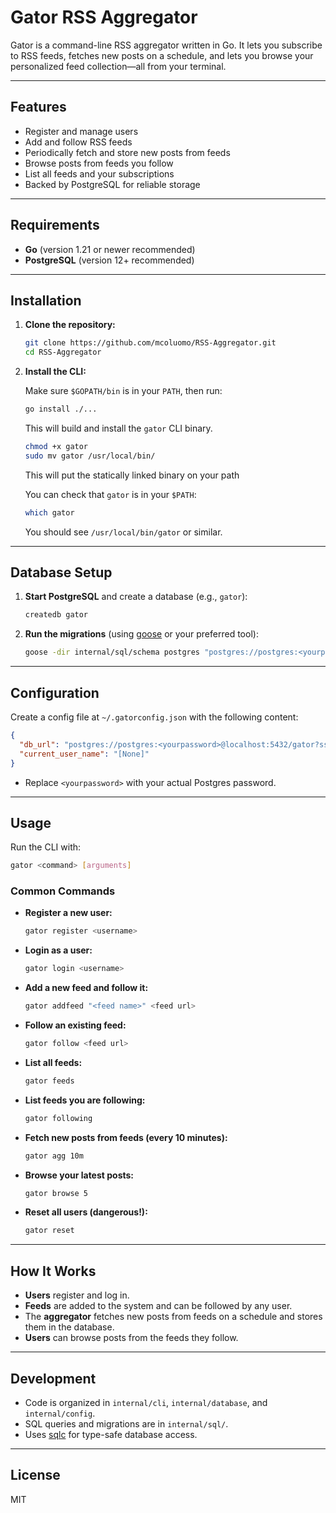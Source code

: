 # Gator RSS Aggregator

Gator is a command-line RSS aggregator written in Go. It lets you subscribe to RSS feeds, fetches new posts on a schedule, and lets you browse your personalized feed collection—all from your terminal.

---

## Features

- Register and manage users
- Add and follow RSS feeds
- Periodically fetch and store new posts from feeds
- Browse posts from feeds you follow
- List all feeds and your subscriptions
- Backed by PostgreSQL for reliable storage

---

## Requirements

- **Go** (version 1.21 or newer recommended)
- **PostgreSQL** (version 12+ recommended)

---

## Installation

1. **Clone the repository:**

   ```sh
   git clone https://github.com/mcoluomo/RSS-Aggregator.git
   cd RSS-Aggregator
2. **Install the CLI:**

   Make sure `$GOPATH/bin` is in your `PATH`, then run:

   ```sh
   go install ./...
   ```

   This will build and install the `gator` CLI binary.

   ```sh
   chmod +x gator
   sudo mv gator /usr/local/bin/
   ```

   This will put the statically linked binary on your path

   You can check that `gator` is in your `$PATH`:

   ```sh
   which gator
   ```

   You should see `/usr/local/bin/gator` or similar.

---

## Database Setup

1. **Start PostgreSQL** and create a database (e.g., `gator`):

   ```sh
   createdb gator
   ```

2. **Run the migrations** (using [goose](https://github.com/pressly/goose) or your preferred tool):

   ```sh
   goose -dir internal/sql/schema postgres "postgres://postgres:<yourpassword>@localhost:5432/gator?sslmode=disable" up
   ```

---

## Configuration

Create a config file at `~/.gatorconfig.json` with the following content:

```json
{
  "db_url": "postgres://postgres:<yourpassword>@localhost:5432/gator?sslmode=disable",
  "current_user_name": "[None]"
}
```

- Replace `<yourpassword>` with your actual Postgres password.

---

## Usage

Run the CLI with:

```sh
gator <command> [arguments]
```

### Common Commands

- **Register a new user:**
  ```sh
  gator register <username>
  ```

- **Login as a user:**
  ```sh
  gator login <username>
  ```

- **Add a new feed and follow it:**
  ```sh
  gator addfeed "<feed name>" <feed url>
  ```

- **Follow an existing feed:**
  ```sh
  gator follow <feed url>
  ```

- **List all feeds:**
  ```sh
  gator feeds
  ```

- **List feeds you are following:**
  ```sh
  gator following
  ```

- **Fetch new posts from feeds (every 10 minutes):**
  ```sh
  gator agg 10m
  ```

- **Browse your latest posts:**
  ```sh
  gator browse 5
  ```

- **Reset all users (dangerous!):**
  ```sh
  gator reset
  ```

---

## How It Works

- **Users** register and log in.
- **Feeds** are added to the system and can be followed by any user.
- The **aggregator** fetches new posts from feeds on a schedule and stores them in the database.
- **Users** can browse posts from the feeds they follow.

---

## Development

- Code is organized in `internal/cli`, `internal/database`, and `internal/config`.
- SQL queries and migrations are in `internal/sql/`.
- Uses [sqlc](https://sqlc.dev/) for type-safe database access.

---

## License

MIT

